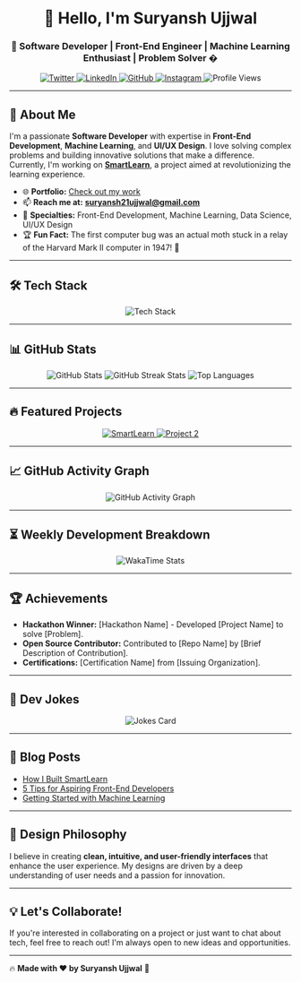 <h1 align="center">👋 Hello, I'm Suryansh Ujjwal</h1>
<h3 align="center">🚀 Software Developer | Front-End Engineer | Machine Learning Enthusiast | Problem Solver �</h3>

<p align="center">
  <a href="https://twitter.com/ujjwalsuryansh" target="_blank">
    <img src="https://img.shields.io/badge/Twitter-1DA1F2?style=for-the-badge&logo=twitter&logoColor=white" alt="Twitter" />
  </a>
  <a href="https://linkedin.com/in/suryansh-ujjwal" target="_blank">
    <img src="https://img.shields.io/badge/LinkedIn-0077B5?style=for-the-badge&logo=linkedin&logoColor=white" alt="LinkedIn" />
  </a>
  <a href="https://github.com/sur21" target="_blank">
    <img src="https://img.shields.io/badge/GitHub-100000?style=for-the-badge&logo=github&logoColor=white" alt="GitHub" />
  </a>
  <a href="https://instagram.com/_suryansh_ujjwal1" target="_blank">
    <img src="https://img.shields.io/badge/Instagram-E4405F?style=for-the-badge&logo=instagram&logoColor=white" alt="Instagram" />
  </a>
  <img src="https://komarev.com/ghpvc/?username=sur21&label=Profile%20views&color=0e75b6&style=flat" alt="Profile Views" />
</p>

---

## 🌟 About Me
I'm a passionate **Software Developer** with expertise in **Front-End Development**, **Machine Learning**, and **UI/UX Design**. I love solving complex problems and building innovative solutions that make a difference. Currently, I'm working on **[SmartLearn](#)**, a project aimed at revolutionizing the learning experience.

- 🌐 **Portfolio:** [Check out my work](https://sur21portfolio.netlify.app/)
- 📫 **Reach me at:** **suryansh21ujjwal@gmail.com**
- 🎯 **Specialties:** Front-End Development, Machine Learning, Data Science, UI/UX Design
- 🏆 **Fun Fact:** The first computer bug was an actual moth stuck in a relay of the Harvard Mark II computer in 1947! 🦋

---

## 🛠️ Tech Stack
<p align="center">
  <img src="https://skillicons.dev/icons?i=js,react,python,tensorflow,java,html,css,bootstrap,mongodb,git,github,vscode,figma" alt="Tech Stack" />
</p>

---

## 📊 GitHub Stats
<p align="center">
  <img src="https://github-readme-stats.vercel.app/api?username=sur21&show_icons=true&theme=tokyonight" alt="GitHub Stats" />
  <img src="https://github-readme-streak-stats.herokuapp.com/?user=sur21&theme=tokyonight" alt="GitHub Streak Stats" />
  <img src="https://github-readme-stats.vercel.app/api/top-langs/?username=sur21&layout=compact&theme=tokyonight" alt="Top Languages" />
</p>

---

## 🔥 Featured Projects
<p align="center">
  <a href="https://github.com/sur21/SmartLearn">
    <img src="https://github-readme-stats.vercel.app/api/pin/?username=sur21&repo=SmartLearn&theme=tokyonight" alt="SmartLearn" />
  </a>
  <a href="https://github.com/sur21/Project2">
    <img src="https://github-readme-stats.vercel.app/api/pin/?username=sur21&repo=Project2&theme=tokyonight" alt="Project 2" />
  </a>
</p>

---

## 📈 GitHub Activity Graph
<p align="center">
  <img src="https://github-readme-activity-graph.cyclic.app/graph?username=sur21&theme=react-dark" alt="GitHub Activity Graph" />
</p>

---

## ⏳ Weekly Development Breakdown
<p align="center">
  <img src="https://github-readme-stats.vercel.app/api/wakatime?username=sur21&theme=tokyonight" alt="WakaTime Stats" />
</p>

---

## 🏆 Achievements
- **Hackathon Winner:** [Hackathon Name] - Developed [Project Name] to solve [Problem].
- **Open Source Contributor:** Contributed to [Repo Name] by [Brief Description of Contribution].
- **Certifications:** [Certification Name] from [Issuing Organization].

---

## 🤣 Dev Jokes
<p align="center">
  <img src="https://readme-jokes.vercel.app/api?theme=tokyonight" alt="Jokes Card" />
</p>

---

## 📝 Blog Posts
- [How I Built SmartLearn](#)
- [5 Tips for Aspiring Front-End Developers](#)
- [Getting Started with Machine Learning](#)

---

## 🎨 Design Philosophy
I believe in creating **clean, intuitive, and user-friendly interfaces** that enhance the user experience. My designs are driven by a deep understanding of user needs and a passion for innovation.

---

## 💡 Let's Collaborate!
If you're interested in collaborating on a project or just want to chat about tech, feel free to reach out! I'm always open to new ideas and opportunities.

---

🔥 **Made with ❤️ by Suryansh Ujjwal** 🚀
